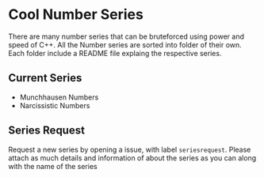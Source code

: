 # Cool Number Series

There are many number series that can be bruteforced using power and speed of C++. 
All the Number series are sorted into folder of their own. Each folder include a README file explaing the respective series.

## Current Series

- Munchhausen Numbers
- Narcissistic Numbers

## Series Request

Request a new series by opening a issue, with label `seriesrequest`. Please attach as much details and information of about the series as you can along with the name of the series
